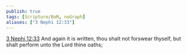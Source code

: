 ```yaml
---
publish: true
tags: [Scripture/BoM, noGraph]
aliases: ["3 Nephi 12:33"]
---
```

[3 Nephi 12:33](https://churchofjesuschrist.org/study/scriptures/bofm/3-ne/12?lang=eng&id=p33#p33) And again it is written, thou shalt not forswear thyself, but shalt perform unto the Lord thine oaths;

